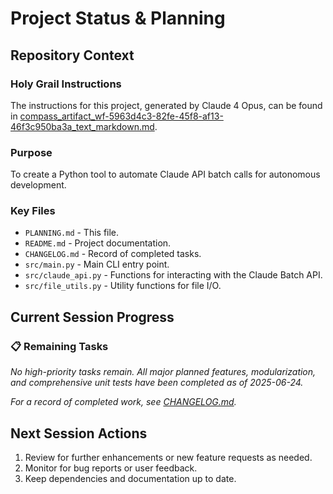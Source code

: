 # Project Status & Planning

## Repository Context

### Holy Grail Instructions

The instructions for this project, generated by Claude 4 Opus, can be found in [compass_artifact_wf-5963d4c3-82fe-45f8-af13-46f3c950ba3a_text_markdown.md](compass_artifact_wf-5963d4c3-82fe-45f8-af13-46f3c950ba3a_text_markdown.md).

### Purpose

To create a Python tool to automate Claude API batch calls for autonomous development.

### Key Files

- `PLANNING.md` - This file.
- `README.md` - Project documentation.
- `CHANGELOG.md` - Record of completed tasks.
- `src/main.py` - Main CLI entry point.
- `src/claude_api.py` - Functions for interacting with the Claude Batch API.
- `src/file_utils.py` - Utility functions for file I/O.

## Current Session Progress

### 📋 Remaining Tasks

*No high-priority tasks remain. All major planned features, modularization, and comprehensive unit tests have been completed as of 2025-06-24.*

*For a record of completed work, see [CHANGELOG.md](CHANGELOG.md).*

## Next Session Actions

1. Review for further enhancements or new feature requests as needed.
2. Monitor for bug reports or user feedback.
3. Keep dependencies and documentation up to date.
